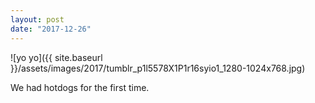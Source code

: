 ```yaml
---
layout: post
date: "2017-12-26"
---
```


![yo yo]({{ site.baseurl }}/assets/images/2017/tumblr_p1l5578X1P1r16syio1_1280-1024x768.jpg)

We had hotdogs for the first time.
